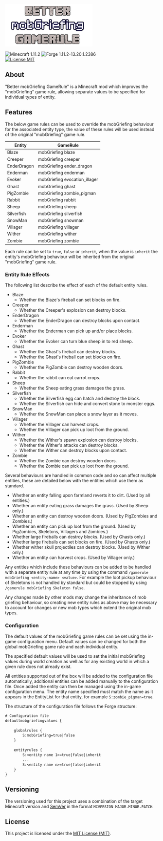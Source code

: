 ![Better mobGriefing GameRule](src/main/resources/assets/bettermobgriefinggamerule/logo.png)

![Minecraft 1.11.2](https://img.shields.io/badge/Minecraft-1.11.2-lightgrey.svg)
![Forge 1.11.2-13.20.1.2386](https://img.shields.io/badge/Forge-1.11.2--13.20.1.2386-lightgrey.svg)  
[![License MIT](https://img.shields.io/badge/License-MIT-blue.svg)](LICENSE)

## About
"Better mobGriefing GameRule" is a Minecraft mod which improves the
"mobGriefing" game rule, allowing separate values to be specified for
individual types of entity.

## Features

The below game rules can be used to override the mobGriefing behaviour
for the associated entity type, the value of these rules will be used
instead of the original "mobGriefing" game rule.

| Entity      | GameRule                      |
| ----------- | ----------------------------- |
| Blaze       | mobGriefing blaze             |
| Creeper     | mobGriefing creeper           |
| EnderDragon | mobGriefing ender_dragon      |
| Enderman    | mobGriefing enderman          |
| Evoker      | mobGriefing evocation_illager |
| Ghast       | mobGriefing ghast             |
| PigZombie   | mobGriefing zombie_pigman     |
| Rabbit      | mobGriefing rabbit            |
| Sheep       | mobGriefing sheep             |
| Silverfish  | mobGriefing silverfish        |
| SnowMan     | mobGriefing snowman           |
| Villager    | mobGriefing villager          |
| Wither      | mobGriefing wither            |
| Zombie      | mobGriefing zombie            |

Each rule can be set to `true`, `false` or `inherit`, when the value is
`inherit` the entity's mobGriefing behaviour will be inherited from the
original "mobGriefing" game rule.

### Entity Rule Effects
The following list describe the effect of each of the default entity
rules.

 - Blaze
    - Whether the Blaze's fireball can set blocks on fire.
 - Creeper
    - Whether the Creeper's explosion can destroy blocks.
 - EnderDragon
    - Whether the EnderDragon can destroy blocks upon contact.
 - Enderman
    - Whether the Enderman can pick up and/or place blocks.
 - Evoker
    - Whether the Evoker can turn blue sheep in to red sheep.
 - Ghast
    - Whether the Ghast's fireball can destroy blocks.
    - Whether the Ghast's fireball can set blocks on fire.
 - PigZombie
    - Whether the PigZombie can destroy wooden doors.
 - Rabbit
    - Whether the rabbit can eat carrot crops.
 - Sheep
    - Whether the Sheep eating grass damages the grass.
 - Silverfish
    - Whether the Silverfish egg can hatch and destroy the block.
    - Whether the Silverfish can hide and convert stone to monster eggs.
 - SnowMan
    - Whether the SnowMan can place a snow layer as it moves.
 - Villager
    - Whether the Villager can harvest crops.
    - Whether the Villager can pick up loot from the ground.
 - Wither
    - Whether the Wither's spawn explosion can destroy blocks.
    - Whether the Wither's attacks can destroy blocks.
    - Whether the Wither can destroy blocks upon contact.
 - Zombie
    - Whether the Zombie can destroy wooden doors.
    - Whether the Zombie can pick up loot from the ground.

Several behaviours are handled in common code and so can affect multiple
entities, these are detailed below with the entities which use them as
standard.
 - Whether an entity falling upon farmland reverts it to dirt.
   (Used by all entities.)
 - Whether an entity eating grass damages the grass.
   (Used by Sheep only.)
 - Whether an entity can destroy wooden doors.
   (Used by PigZombies and Zombies.)
 - Whether an entity can pick up loot from the ground.
   (Used by PigZombies, Skeletons, Villagers and Zombies.)
 - Whether large fireballs can destroy blocks.
   (Used by Ghasts only.)
 - Whether large fireballs can set blocks on fire.
   (Used by Ghasts only.)
 - Whether wither skull projectiles can destroy blocks.
   (Used by Wither only.)
 - Whether an entity can harvest crops. (Used by Villager only.)

Any entities which include these behaviours can be added to be handled
with a separate entity rule at any time by using the command
`/gamerule mobGriefing <entity-name> <value>`. For example the loot
pickup behaviour of Skeletons is not handled by standard but could be
stopped by using `/gamerule mobGriefing Skeleton false`.

Any changes made by other mods may change the inheritance of mob
griefing behaviour, so creating new entity rules as above may be
necessary to account for changes or new mob types which extend the
original mob types. 

### Configuration
The default values of the mobGriefing game rules can be set using the
in-game configuration menu. Default values can be changed for both the
global mobGriefing game rule and each individual entity.

The specified default values will be used to set the initial mobGriefing
values during world creation as well as for any existing world in which
a given rule does not already exist.

All entities supported out of the box will be added to the configuration
file automatically, additional entities can be added manually to the
configuration file. Once added the entity can then be managed using the
in-game configuration menu.
The entity name specified must match the name as it appears in the
EntityList for that entity, for example `S:zombie_pigman=true`.

The structure of the configuration file follows the Forge structure:
```
# Configuration file
defaultmobgriefingvalues {

    globalrules {
        S:mobGriefing=true|false
    }

    entityrules {
        S:<entity name 1>=true|false|inherit
        ...
        S:<entity name n>=true|false|inherit
    }
}
```

## Versioning
The versioning used for this project uses a combination of the target
Minecraft version and [SemVer](http://semver.org) in the format
`MCVERSION-MAJOR.MINOR.PATCH`.

## License
This project is licensed under the [MIT License (MIT)](LICENSE).
